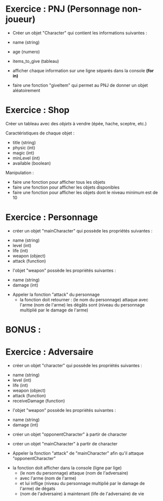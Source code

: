# Exercice : PNJ (Personnage non-joueur)

* Créer un objet "Character" qui contient les informations suivantes : 

- name (string) 
- age (numero) 
- items_to_give (tableau)

- afficher chaque information sur une ligne séparés dans la console __(for in)__
- faire une fonction "giveItem" qui permet au PNJ de donner un objet aléatoirement

# Exercice : Shop

Créer un tableau avec des *objets* à vendre (épée, hache, sceptre, etc.)

Caractéristiques de chaque objet :

- title (string) 
- physic (int)
- magic (int)
- minLevel (int)
- available (boolean)

Manipulation :

- faire une fonction pour afficher tous les objets
- faire une fonction pour afficher les objets disponibles
- faire une fonction pour afficher les objets dont le niveau minimum est de 10


# Exercice : Personnage

* créer un objet "mainCharacter" qui possède les propriétés suivantes : 
- name (string) 
- level (int) 
- life (int) 
- weapon (object) 
- attack (function) 

* l'objet "weapon" possède les propriétés suivantes :
- name (string) 
- damage (int) 

* Appeler la fonction "attack" du personnage
	- la fonction doit retourner :
		(le nom du personnage) attaque avec l'arme (nom de l'arme) les dégâts sont (niveau du personnage multiplié par le damage de l'arme)



# BONUS :

# Exercice : Adversaire

* créer un objet "character" qui possède les propriétés suivantes : 

- name (string) 
- level (int) 
- life (int) 
- weapon (object) 
- attack (function)
- receiveDamage (function)

* l'objet "weapon" possède les propriétés suivantes :

- name (string) 
- damage (int) 

* créer un objet "opponentCharacter" à partir de character
* créer un objet "mainCharacter" à partir de character

* Appeler la fonction "attack" de "mainCharacter" afin qu'il attaque "opponentCharacter"
- la fonction doit afficher dans la console (ligne par lige)
	+ (le nom du personnage) attaque (nom de l'adversaire)
	+ avec l'arme (nom de l'arme) 
	+ et lui inflige (niveau du personnage multiplié par le damage de l'arme) de dégats
	+ (nom de l'adversaire) à maintenant (life de l'adversaire) de vie






